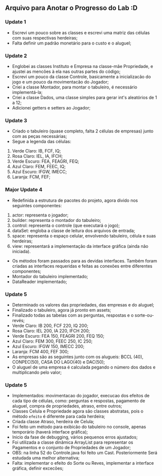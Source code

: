 ## Arquivo para Anotar o Progresso do Lab :D


### Update 1
- Escrevi um pouco sobre as classes e escrevi uma matriz das células com suas respectivas herdeiras;
- Falta definir um padrão monetário para o custo e o aluguel;

### Update 2
- Englobei as classes Instituto e Empresa na classe-mãe Propriedade, e ajustei as mencões à ela nas outras partes do código;
- Escrevi um pouco da classe Controle, basicamente a inicializacão do jogo e um pouco da movimentacão do Jogador;
- Criei a classe Montador, para montar o tabuleiro, é necessário implementá-la;
- Criei a classe Dados, uma classe simples para gerar int's aleatórios de 1 a 12;
- Adicionei getters e setters ao Jogador;

### Update 3
- Criado o tabuleiro (quase completo, falta 2 células de empresas) junto com as peças necessárias;
- Segue a legenda das células:  
1) Verde Claro: IB, FCF, IQ;  
2) Rosa Claro: IEL, IA, IFCH;  
3) Verde Escuro: FEA, FEAGRI, FEQ;  
4) Azul Claro: FEM, FEEC, IQ;  
5) Azul Escuro: IFGW, IMECC;  
6) Laranja: FCM, FEF;  

### Major Update 4
- Redefinida a estrutura de pacotes do projeto, agora divido nos seguintes componentes:  
1) actor: representa o jogador;  
2) builder: representa o montador do tabuleiro;  
3) control: representa o controle (que executará o jogo);  
4) dataSet: engloba a classe de leitura dos arquivos de entrada;  
5) space: representa o espaço celular, envolvendo tabuleiro, célula e suas herdeiras;  
6) view: representará a implementação da interface gráfica (ainda não iniciada).  
- Os métodos foram passados para as devidas interfaces. Também foram criadas as interfaces requeridas e feitas as conexões entre diferentes componentes;
- Montador do tabuleiro implementado;
- DataReader implementado;

### Update 5
- Determinado os valores das propriedades, das empresas e do aluguel;
- Finalizado o tabuleiro, agora já pronto em assets;
- Finalizado todas as tabelas com as perguntas, respostas e o sorte-ou-revés;
- Verde Claro: IB 200, FCF 220, IQ 200;
- Rosa Claro: IEL 200, IA 220, IFCH 200;
- Verde Escuro: FEA 150, FEAGRI 200, FEQ 150;
- Azul Claro: FEM 300, FEEC 250, IC 250;
- Azul Escuro: IFGW 150, IMECC 200;
- Laranja: FCM 400, FEF 300;
- As empresas são as seguintes junto com os alugueis: BCCL (40), CONPEC(50), CASA DO LAGO(40) e DAC(50);
- O aluguel de uma empresa é calculada pegando o número dos dados e multiplicando pelo valor;

### Update 5
- Implementados: movimentacao do jogador, execucao dos efeitos de cada tipo de células, como: perguntas e respostas, pagamento de aluguel, compra de propriedades, atraso, entre outros;
- Classes Celula e Propriedade agora são classes abstratas, pois o método `efeito` é diferente para cada herdeira;
- Criada classe Atraso, herdeira de Celula;
- Foi feito um método para exibicão do tabuleiro no console, apenas temporário (haverá interface gráfica);
- Inicio da fase de debugging, vários pequenos erros ajustados;
- Foi utilizada a classe dinâmica ArrayList para representar os Pagamentos e o conjunto de Propriedades de um Jogador;
- OBS: na linha 52 do Controle.java foi feito um Cast. Posteriormente Será estudada uma melhor alternativa;
- Falta: implementar o efeito do Sorte ou Reves, implementar a interface gráfica, definir excecões;
